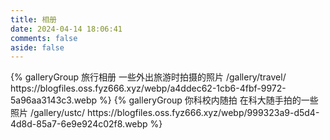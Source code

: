 ```yaml
---
title: 相册
date: 2024-04-14 18:06:41
comments: false
aside: false
---
```


<div class="gallery-group-main">
{% galleryGroup 旅行相册 一些外出旅游时拍摄的照片 /gallery/travel/ https://blogfiles.oss.fyz666.xyz/webp/a4ddec62-1cb6-4fbf-9972-5a96aa3143c3.webp %}
{% galleryGroup 你科校内随拍 在科大随手拍的一些照片 /gallery/ustc/ https://blogfiles.oss.fyz666.xyz/webp/999323a9-d5d4-4d8d-85a7-6e9e924c02f8.webp %}
</div>